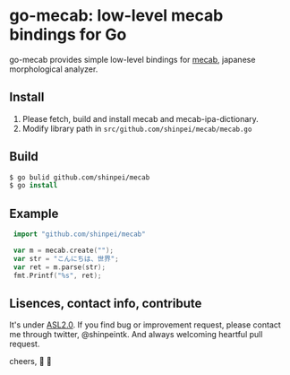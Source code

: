 # go-mecab: low-level mecab bindings for Go


go-mecab provides simple low-level bindings for [mecab](http://mecab.googlecode.com/svn/trunk/mecab/doc/index.html), japanese morphological analyzer.

## Install
1. Please fetch, build and install mecab and mecab-ipa-dictionary.
2. Modify library path in `src/github.com/shinpei/mecab/mecab.go`

## Build

```csh
$ go bulid github.com/shinpei/mecab
$ go install

```
## Example

```go
 import "github.com/shinpei/mecab"

 var m = mecab.create("");
 var str = "こんにちは、世界";
 var ret = m.parse(str);
 fmt.Printf("%s", ret);
```



## Lisences, contact info, contribute
It's under [ASL2.0](http://www.apache.org/licenses/LICENSE-2.0). If you find bug or improvement request, please contact me through twitter, @shinpeintk. And always welcoming heartful pull request.

cheers, :sake: :moyai:

